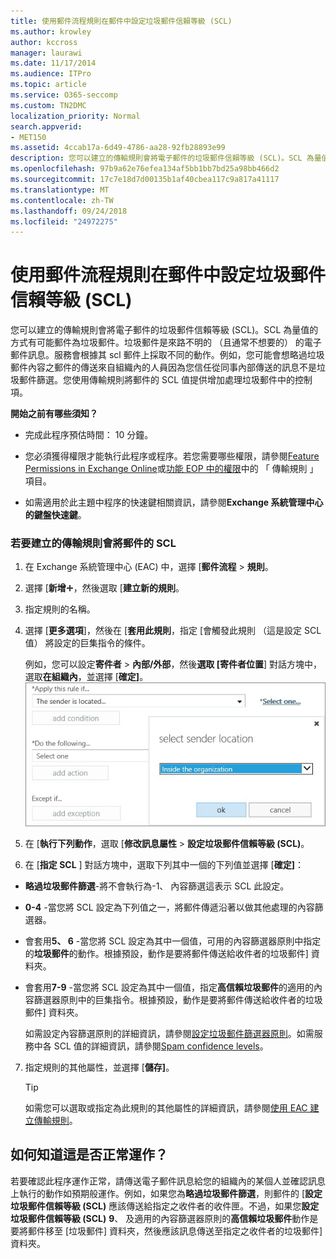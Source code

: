 ```yaml
---
title: 使用郵件流程規則在郵件中設定垃圾郵件信賴等級 (SCL)
ms.author: krowley
author: kccross
manager: laurawi
ms.date: 11/17/2014
ms.audience: ITPro
ms.topic: article
ms.service: O365-seccomp
ms.custom: TN2DMC
localization_priority: Normal
search.appverid:
- MET150
ms.assetid: 4ccab17a-6d49-4786-aa28-92fb28893e99
description: 您可以建立的傳輸規則會將電子郵件的垃圾郵件信賴等級 (SCL)。SCL 為量值的方式有可能郵件為垃圾郵件。垃圾郵件是來路不明的 （且通常不想要的） 的電子郵件訊息。服務會根據其 scl 郵件上採取不同的動作。例如，您可能會想略過垃圾郵件內容之郵件的傳送來自組織內的人員因為您信任從同事內部傳送的訊息不是垃圾郵件篩選。您使用傳輸規則將郵件的 SCL 值提供增加處理垃圾郵件中的控制項。
ms.openlocfilehash: 97b9a62e76efea134af5bb1bb7bd25a98bb466d2
ms.sourcegitcommit: 17c7e18d7d00135b1af40cbea117c9a817a41117
ms.translationtype: MT
ms.contentlocale: zh-TW
ms.lasthandoff: 09/24/2018
ms.locfileid: "24972275"
---
```

# <a name="use-mail-flow-rules-to-set-the-spam-confidence-level-scl-in-messages"></a>使用郵件流程規則在郵件中設定垃圾郵件信賴等級 (SCL)

您可以建立的傳輸規則會將電子郵件的垃圾郵件信賴等級 (SCL)。SCL 為量值的方式有可能郵件為垃圾郵件。垃圾郵件是來路不明的 （且通常不想要的） 的電子郵件訊息。服務會根據其 scl 郵件上採取不同的動作。例如，您可能會想略過垃圾郵件內容之郵件的傳送來自組織內的人員因為您信任從同事內部傳送的訊息不是垃圾郵件篩選。您使用傳輸規則將郵件的 SCL 值提供增加處理垃圾郵件中的控制項。 
  
 **開始之前有哪些須知？**
  
- 完成此程序預估時間： 10 分鐘。
    
- 您必須獲得權限才能執行此程序或程序。若您需要哪些權限，請參閱[Feature Permissions in Exchange Online](http://technet.microsoft.com/library/15073ce1-0917-403b-8839-02a2ebc96e16.aspx)或[功能 EOP 中的權限](eop/feature-permissions-in-eop.md)中的 「 傳輸規則 」 項目。 
    
- 如需適用於此主題中程序的快速鍵相關資訊，請參閱**Exchange 系統管理中心的鍵盤快速鍵**。
    
### <a name="to-create-a-transport-rule-that-sets-the-scl-of-a-message"></a>若要建立的傳輸規則會將郵件的 SCL

1. 在 Exchange 系統管理中心 (EAC) 中，選擇 [**郵件流程** \> **規則**。
    
2. 選擇 [**新增**![新增圖示](media/ITPro-EAC-AddIcon.gif)，然後選取 [**建立新的規則**。
    
3. 指定規則的名稱。
    
4. 選擇 [**更多選項**]，然後在 [**套用此規則**，指定 [會觸發此規則 （這是設定 SCL 值） 將設定的巨集指令的條件。
    
    例如，您可以設定**寄件者** \> **內部/外部**，然後**選取 [寄件者位置**] 對話方塊中，選取**在組織內**，並選擇 [**確定]**。<br/>
    ![選取寄件者位置](media/EOP-ETR-SetSCL-1.jpg)
  
5. 在 [**執行下列動作**，選取 [**修改訊息屬性** \> **設定垃圾郵件信賴等級 (SCL)**。
  
6. 在 [**指定 SCL** ] 對話方塊中，選取下列其中一個的下列值並選擇 [**確定]**：
    
  - **略過垃圾郵件篩選**-將不會執行為-1、 內容篩選這表示 SCL 此設定。 
    
  - **0-4** -當您將 SCL 設定為下列值之一，將郵件傳遞沿著以做其他處理的內容篩選器。 
    
  - 會套用**5、 6** -當您將 SCL 設定為其中一個值，可用的內容篩選器原則中指定的**垃圾郵件**的動作。根據預設，動作是要將郵件傳送給收件者的垃圾郵件] 資料夾。 
    
  - 會套用**7-9** -當您將 SCL 設定為其中一個值，指定**高信賴垃圾郵件**的適用的內容篩選器原則中的巨集指令。根據預設，動作是要將郵件傳送給收件者的垃圾郵件] 資料夾。 
    
    如需設定內容篩選原則的詳細資訊，請參閱[設定垃圾郵件篩選器原則](configure-your-spam-filter-policies.md)。如需服務中各 SCL 值的詳細資訊，請參閱[Spam confidence levels](spam-confidence-levels.md)。
    
7. 指定規則的其他屬性，並選擇 [**儲存]**。
    
    > [!TIP]
    > 如需您可以選取或指定為此規則的其他屬性的詳細資訊，請參閱[使用 EAC 建立傳輸規則](http://technet.microsoft.com/library/e7a81372-b6d7-4d1f-bc9e-a845a7facac2.aspx#CreateEAC)。 
  
## <a name="how-do-you-know-this-worked"></a>如何知道這是否正常運作？

若要確認此程序運作正常，請傳送電子郵件訊息給您的組織內的某個人並確認訊息上執行的動作如預期般運作。例如，如果您為**略過垃圾郵件篩選**，則郵件的 [**設定垃圾郵件信賴等級 (SCL)** 應該傳送給指定之收件者的收件匣。不過，如果您**設定垃圾郵件信賴等級 (SCL)** **9**、 及適用的內容篩選器原則的**高信賴垃圾郵件**動作是要將郵件移至 [垃圾郵件] 資料夾，然後應該訊息傳送至指定之收件者的垃圾郵件] 資料夾。 
  

